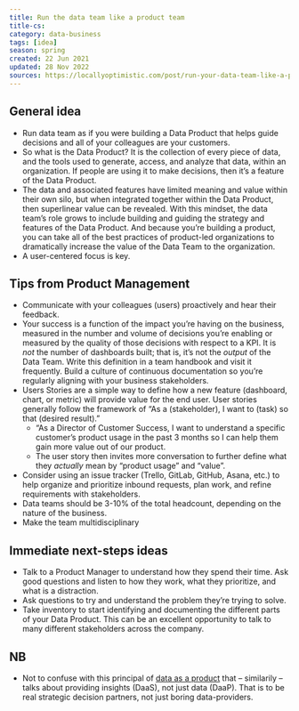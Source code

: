 ```yaml
---
title: Run the data team like a product team
title-cs: 
category: data-business
tags: [idea]
season: spring
created: 22 Jun 2021
updated: 28 Nov 2022
sources: https://locallyoptimistic.com/post/run-your-data-team-like-a-product-team/
---
```


## General idea 
* Run data team as if you were building a Data Product that helps guide decisions and all of your colleagues are your customers.
* So what is the Data Product? It is the collection of every piece of data, and the tools used to generate, access, and analyze that data, within an organization. If people are using it to make decisions, then it’s a feature of the Data Product.
* The data and associated features have limited meaning and value within their own silo, but when integrated together within the Data Product, then superlinear value can be revealed. With this mindset, the data team’s role grows to include building and guiding the strategy and features of the Data Product. And because you’re building a product, you can take all of the best practices of product-led organizations to dramatically increase the value of the Data Team to the organization.
* A user-centered focus is key.


## Tips from Product Management
* Communicate with your colleagues (users) proactively and hear their feedback.
* Your success is a function of the impact you’re having on the business, measured in the number and volume of decisions you’re enabling or measured by the quality of those decisions with respect to a KPI. It is _not_ the number of dashboards built; that is, it’s not the _output_ of the Data Team. Write this definition in a team handbook and visit it frequently. Build a culture of continuous documentation so you’re regularly aligning with your business stakeholders.
* Users Stories are a simple way to define how a new feature (dashboard, chart, or metric) will provide value for the end user. User stories generally follow the framework of “As a (stakeholder), I want to (task) so that (desired result).”
	* “As a Director of Customer Success, I want to understand a specific customer’s product usage in the past 3 months so I can help them gain more value out of our product.
	* The user story then invites more conversation to further define what they _actually_ mean by “product usage” and “value”.
* Consider using an issue tracker (Trello, GitLab, GitHub, Asana, etc.) to help organize and prioritize inbound requests, plan work, and refine requirements with stakeholders.
* Data teams should be 3-10% of the total headcount, depending on the nature of the business.
* Make the team multidisciplinary

## Immediate next-steps ideas
* Talk to a Product Manager to understand how they spend their time. Ask good questions and listen to how they work, what they prioritize, and what is a distraction.
* Ask questions to try and understand the problem they’re trying to solve.
* Take inventory to start identifying and documenting the different parts of your Data Product. This can be an excellent opportunity to talk to many different stakeholders across the company.

## NB
* Not to confuse with this principal of [data as a product](https://medium.com/@itunpredictable/data-as-a-product-vs-data-as-a-service-d9f7e622dc55) that – similarily – talks about providing insights (DaaS), not just data (DaaP). That is to be real strategic decision partners, not just boring data-providers.